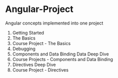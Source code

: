 # Angular-Project
Angular concepts implemented into one project

1. Getting Started
2. The Basics
3. Course Project - The Basics
4. Debugging
5. Components and Data Binding Data Deep Dive
6. Course Projects - Components and Data Binding
7. Directives Deep Dive
8. Course Project - Directives
